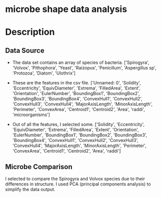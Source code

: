 # microbe shape data analysis

# Description
## Data Source
- The data set contains an array of species of bacteria. 
['Spirogyra', 'Volvox', 'Pithophora', 'Yeast', 'Raizopus',
       'Penicillum', 'Aspergillus sp', 'Protozoa', 'Diatom', 'Ulothrix']

- These are the features in the csv file.
['Unnamed: 0', 'Solidity', 'Eccentricity', 'EquivDiameter', 'Extrema',
       'FilledArea', 'Extent', 'Orientation', 'EulerNumber', 'BoundingBox1',
       'BoundingBox2', 'BoundingBox3', 'BoundingBox4', 'ConvexHull1',
       'ConvexHull2', 'ConvexHull3', 'ConvexHull4', 'MajorAxisLength',
       'MinorAxisLength', 'Perimeter', 'ConvexArea', 'Centroid1', 'Centroid2',
       'Area', 'raddi', 'microorganisms']

- Out of all the features, I selected some.
['Solidity', 'Eccentricity', 'EquivDiameter', 'Extrema',
       'FilledArea', 'Extent', 'Orientation', 'EulerNumber', 'BoundingBox1',
       'BoundingBox2', 'BoundingBox3', 'BoundingBox4', 'ConvexHull1',
       'ConvexHull2', 'ConvexHull3', 'ConvexHull4', 'MajorAxisLength',
       'MinorAxisLength', 'Perimeter', 'ConvexArea', 'Centroid1', 'Centroid2',
       'Area', 'raddi']

## Microbe Comparison
I selected to compare the Spirogyra and Volvox species due to their differences in structure. I used PCA (principal components analysis) to simplify the data output.
